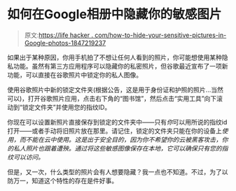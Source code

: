# 如何在Google相册中隐藏你的敏感图片

> 原文:[https://life hacker . com/how-to-hide-your-sensitive-pictures-in-Google-photos-1847219237](https://lifehacker.com/how-to-hide-your-sensitive-pictures-in-google-photos-1847219237)

如果出于某种原因，你用手机拍了不想让任何人看到的照片，你可能想使用某种隐私功能。虽然有第三方应用程序可以隐藏你的私密照片，但谷歌最近宣布了一项新功能，可以直接在谷歌照片中锁定你的私人图像。

使用谷歌照片中新的锁定文件夹(根据公告，这是用于身份证和护照的照片...当然可以)，打开谷歌照片应用，点击右下角的“图书馆”，然后点击“实用工具”向下滚动到“锁定文件夹”并使用您的指纹ID。

你现在可以设置新照片直接保存到锁定的文件夹中——只有*你*可以用所说的指纹id打开——或者手动将旧照片放在那里。请记住，锁定的文件夹只能在你的设备上*使用，而不能在云中使用。这是出于安全目的，因为你不希望你的云被黑客攻击，你的私人照片也跟着遭殃。通过将这些敏感图像保存在本地，它可以确保只有您的指纹可以访问。*

但是，又一次，什么类型的照片会有人想要隐藏？我一点也不知道。不过，为了以防万一，知道这个特性的存在是件好事。
